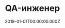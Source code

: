 ---
title: QA-инженер
emoji: 🤟
city: Самара
rank: Middle
link: google.com
date: 2019-01-01T00:00:00.000Z
tags:
  - qa 
  - samara
---